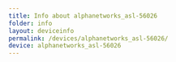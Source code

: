 ```yaml
---
title: Info about alphanetworks_asl-56026
folder: info
layout: deviceinfo
permalink: /devices/alphanetworks_asl-56026/
device: alphanetworks_asl-56026
---
```

